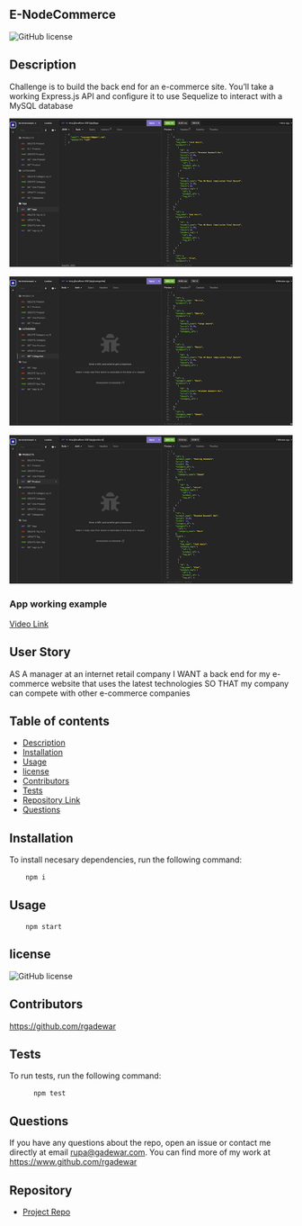 ## E-NodeCommerce

![GitHub license](https://img.shields.io/badge/license-MIT-red)
  
## Description 

Challenge is to build the back end for an e-commerce site. You’ll take a working Express.js API and configure it to use Sequelize to interact with a MySQL database

![Image 1](tags.png)

![Image 2](categories.png)

![Image 3](products.png)

### App working example
[Video Link](https://drive.google.com/file/d/15UMQZIaq3aI1nr72xv_BR-rsFZvTV7UU/view)

## User Story
AS A manager at an internet retail company
I WANT a back end for my e-commerce website that uses the latest technologies
SO THAT my company can compete with other e-commerce companies


## Table of contents

- [Description](#description)
- [Installation](#installation)
- [Usage](#usage)
- [license](#license)
- [Contributors](#contributors)
- [Tests](#tests)
- [Repository Link](#repository)
- [Questions](#questions)


## Installation
To install necesary dependencies, run the following command:

        npm i

## Usage

        npm start

## license

![GitHub license](https://img.shields.io/badge/license-MIT-red)

## Contributors

https://github.com/rgadewar

## Tests
To run tests, run the following command:

          npm test

## Questions
If you have any questions about the repo, open an issue or contact me directly at email rupa@gadewar.com. You can find more of my work at
https://www.github.com/rgadewar

## Repository

- [Project Repo](https://github.com/rgadewar/E-NodeCommerce)

